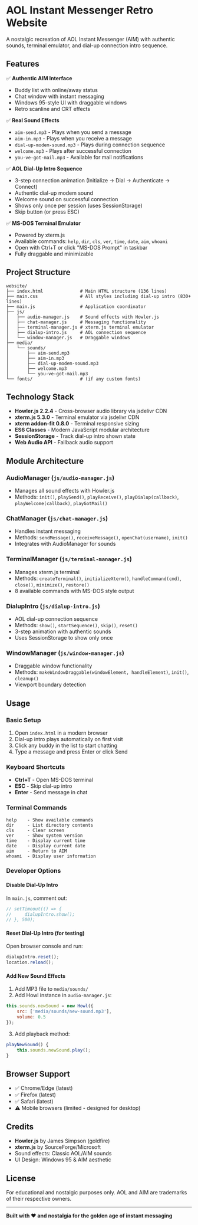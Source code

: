 # AOL Instant Messenger Retro Website

A nostalgic recreation of AOL Instant Messenger (AIM) with authentic sounds, terminal emulator, and dial-up connection intro sequence.

## Features

✅ **Authentic AIM Interface**
- Buddy list with online/away status
- Chat window with instant messaging
- Windows 95-style UI with draggable windows
- Retro scanline and CRT effects

✅ **Real Sound Effects**
- `aim-send.mp3` - Plays when you send a message
- `aim-in.mp3` - Plays when you receive a message
- `dial-up-modem-sound.mp3` - Plays during connection sequence
- `welcome.mp3` - Plays after successful connection
- `you-ve-got-mail.mp3` - Available for mail notifications

✅ **AOL Dial-Up Intro Sequence**
- 3-step connection animation (Initialize → Dial → Authenticate → Connect)
- Authentic dial-up modem sound
- Welcome sound on successful connection
- Shows only once per session (uses SessionStorage)
- Skip button (or press ESC)

✅ **MS-DOS Terminal Emulator**
- Powered by xterm.js
- Available commands: `help`, `dir`, `cls`, `ver`, `time`, `date`, `aim`, `whoami`
- Open with Ctrl+T or click "MS-DOS Prompt" in taskbar
- Fully draggable and minimizable

## Project Structure

```
website/
├── index.html              # Main HTML structure (136 lines)
├── main.css                # All styles including dial-up intro (830+ lines)
├── main.js                 # Application coordinator
├── js/
│   ├── audio-manager.js    # Sound effects with Howler.js
│   ├── chat-manager.js     # Messaging functionality
│   ├── terminal-manager.js # xterm.js terminal emulator
│   ├── dialup-intro.js     # AOL connection sequence
│   └── window-manager.js   # Draggable windows
├── media/
│   └── sounds/
│       ├── aim-send.mp3
│       ├── aim-in.mp3
│       ├── dial-up-modem-sound.mp3
│       ├── welcome.mp3
│       └── you-ve-got-mail.mp3
└── fonts/                  # (if any custom fonts)
```

## Technology Stack

- **Howler.js 2.2.4** - Cross-browser audio library via jsdelivr CDN
- **xterm.js 5.3.0** - Terminal emulator via jsdelivr CDN
- **xterm addon-fit 0.8.0** - Terminal responsive sizing
- **ES6 Classes** - Modern JavaScript modular architecture
- **SessionStorage** - Track dial-up intro shown state
- **Web Audio API** - Fallback audio support

## Module Architecture

### AudioManager (`js/audio-manager.js`)
- Manages all sound effects with Howler.js
- Methods: `init()`, `playSend()`, `playReceive()`, `playDialup(callback)`, `playWelcome(callback)`, `playGotMail()`

### ChatManager (`js/chat-manager.js`)
- Handles instant messaging
- Methods: `sendMessage()`, `receiveMessage()`, `openChat(username)`, `init()`
- Integrates with AudioManager for sounds

### TerminalManager (`js/terminal-manager.js`)
- Manages xterm.js terminal
- Methods: `createTerminal()`, `initializeXterm()`, `handleCommand(cmd)`, `close()`, `minimize()`, `restore()`
- 8 available commands with MS-DOS style output

### DialupIntro (`js/dialup-intro.js`)
- AOL dial-up connection sequence
- Methods: `show()`, `startSequence()`, `skip()`, `reset()`
- 3-step animation with authentic sounds
- Uses SessionStorage to show only once

### WindowManager (`js/window-manager.js`)
- Draggable window functionality
- Methods: `makeWindowDraggable(windowElement, handleElement)`, `init()`, `cleanup()`
- Viewport boundary detection

## Usage

### Basic Setup
1. Open `index.html` in a modern browser
2. Dial-up intro plays automatically on first visit
3. Click any buddy in the list to start chatting
4. Type a message and press Enter or click Send

### Keyboard Shortcuts
- **Ctrl+T** - Open MS-DOS terminal
- **ESC** - Skip dial-up intro
- **Enter** - Send message in chat

### Terminal Commands
```
help    - Show available commands
dir     - List directory contents
cls     - Clear screen
ver     - Show system version
time    - Display current time
date    - Display current date
aim     - Return to AIM
whoami  - Display user information
```

### Developer Options

#### Disable Dial-Up Intro
In `main.js`, comment out:
```javascript
// setTimeout(() => {
//     dialupIntro.show();
// }, 500);
```

#### Reset Dial-Up Intro (for testing)
Open browser console and run:
```javascript
dialupIntro.reset();
location.reload();
```

#### Add New Sound Effects
1. Add MP3 file to `media/sounds/`
2. Add Howl instance in `audio-manager.js`:
```javascript
this.sounds.newSound = new Howl({
    src: ['media/sounds/new-sound.mp3'],
    volume: 0.5
});
```
3. Add playback method:
```javascript
playNewSound() {
    this.sounds.newSound.play();
}
```

## Browser Support

- ✅ Chrome/Edge (latest)
- ✅ Firefox (latest)
- ✅ Safari (latest)
- ⚠️ Mobile browsers (limited - designed for desktop)

## Credits

- **Howler.js** by James Simpson (goldfire)
- **xterm.js** by SourceForge/Microsoft
- Sound effects: Classic AOL/AIM sounds
- UI Design: Windows 95 & AIM aesthetic

## License

For educational and nostalgic purposes only. AOL and AIM are trademarks of their respective owners.

---

**Built with ❤️ and nostalgia for the golden age of instant messaging**
